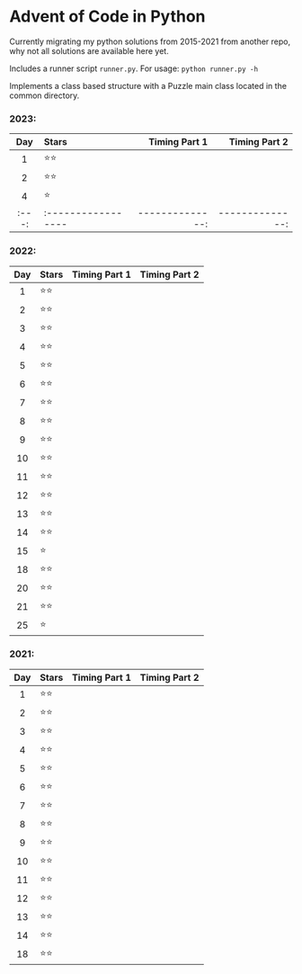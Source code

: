 # Advent of Code in Python

Currently migrating my python solutions from 2015-2021 from another repo, why not all solutions are available here yet.

Includes a runner script `runner.py`. For usage: `python runner.py -h`

Implements a class based structure with a Puzzle main class located in the
common directory.

### 2023:
| Day | Stars            | Timing Part 1 | Timing Part 2 |
|:---:|:-----------------|--------------:|--------------:|
|  1  | &#11088;&#11088; |               |               |
|  2  | &#11088;&#11088; |               |               |
|  4  | &#11088;         |               |               |
|:---:|:-----------------|--------------:|--------------:|

### 2022:
| Day | Stars            | Timing Part 1 | Timing Part 2 |
|:---:|:-----------------|--------------:|--------------:|
|  1  | &#11088;&#11088; |               |               |
|  2  | &#11088;&#11088; |               |               |
|  3  | &#11088;&#11088; |               |               |
|  4  | &#11088;&#11088; |               |               |
|  5  | &#11088;&#11088; |               |               |
|  6  | &#11088;&#11088; |               |               |
|  7  | &#11088;&#11088; |               |               |
|  8  | &#11088;&#11088; |               |               |
|  9  | &#11088;&#11088; |               |               |
| 10  | &#11088;&#11088; |               |               |
| 11  | &#11088;&#11088; |               |               |
| 12  | &#11088;&#11088; |               |               |
| 13  | &#11088;&#11088; |               |               |
| 14  | &#11088;&#11088; |               |               |
| 15  | &#11088;         |               |               |
| 18  | &#11088;&#11088; |               |               |
| 20  | &#11088;&#11088; |               |               |
| 21  | &#11088;&#11088; |               |               |
| 25  | &#11088;         |               |               |

### 2021:
| Day | Stars            | Timing Part 1 | Timing Part 2 |
|:---:|:-----------------|--------------:|--------------:|
|  1  | &#11088;&#11088; |               |               |
|  2  | &#11088;&#11088; |               |               |
|  3  | &#11088;&#11088; |               |               |
|  4  | &#11088;&#11088; |               |               |
|  5  | &#11088;&#11088; |               |               |
|  6  | &#11088;&#11088; |               |               |
|  7  | &#11088;&#11088; |               |               |
|  8  | &#11088;&#11088; |               |               |
|  9  | &#11088;&#11088; |               |               |
| 10  | &#11088;&#11088; |               |               |
| 11  | &#11088;&#11088; |               |               |
| 12  | &#11088;&#11088; |               |               |
| 13  | &#11088;&#11088; |               |               |
| 14  | &#11088;&#11088; |               |               |
| 18  | &#11088;&#11088; |               |               |
